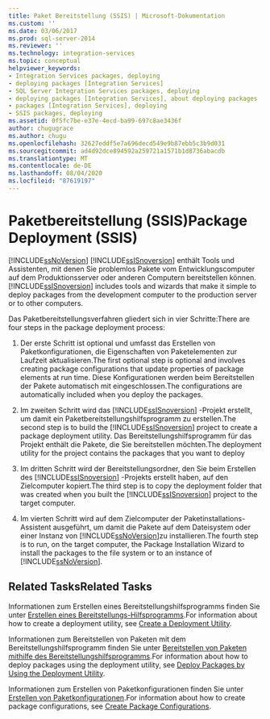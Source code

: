 ```yaml
---
title: Paket Bereitstellung (SSIS) | Microsoft-Dokumentation
ms.custom: ''
ms.date: 03/06/2017
ms.prod: sql-server-2014
ms.reviewer: ''
ms.technology: integration-services
ms.topic: conceptual
helpviewer_keywords:
- Integration Services packages, deploying
- deploying packages [Integration Services]
- SQL Server Integration Services packages, deploying
- deploying packages [Integration Services], about deploying packages
- packages [Integration Services], deploying
- SSIS packages, deploying
ms.assetid: 0f5fc7be-e37e-4ecd-ba99-697c8ae3436f
author: chugugrace
ms.author: chugu
ms.openlocfilehash: 32627eddf5e7a696decd549e9b87ebb5c3b9d031
ms.sourcegitcommit: ad4d92dce894592a259721a1571b1d8736abacdb
ms.translationtype: MT
ms.contentlocale: de-DE
ms.lasthandoff: 08/04/2020
ms.locfileid: "87619197"
---
```

# <a name="package-deployment-ssis"></a><span data-ttu-id="b546d-102">Paketbereitstellung (SSIS)</span><span class="sxs-lookup"><span data-stu-id="b546d-102">Package Deployment (SSIS)</span></span>
  [!INCLUDE[ssNoVersion](../../includes/ssnoversion-md.md)] <span data-ttu-id="b546d-103">[!INCLUDE[ssISnoversion](../../includes/ssisnoversion-md.md)] enthält Tools und Assistenten, mit denen Sie problemlos Pakete vom Entwicklungscomputer auf dem Produktionsserver oder anderen Computern bereitstellen können.</span><span class="sxs-lookup"><span data-stu-id="b546d-103">[!INCLUDE[ssISnoversion](../../includes/ssisnoversion-md.md)] includes tools and wizards that make it simple to deploy packages from the development computer to the production server or to other computers.</span></span>  
  
 <span data-ttu-id="b546d-104">Das Paketbereitstellungsverfahren gliedert sich in vier Schritte:</span><span class="sxs-lookup"><span data-stu-id="b546d-104">There are four steps in the package deployment process:</span></span>  
  
1.  <span data-ttu-id="b546d-105">Der erste Schritt ist optional und umfasst das Erstellen von Paketkonfigurationen, die Eigenschaften von Paketelementen zur Laufzeit aktualisieren.</span><span class="sxs-lookup"><span data-stu-id="b546d-105">The first optional step is optional and involves creating package configurations that update properties of package elements at run time.</span></span> <span data-ttu-id="b546d-106">Diese Konfigurationen werden beim Bereitstellen der Pakete automatisch mit eingeschlossen.</span><span class="sxs-lookup"><span data-stu-id="b546d-106">The configurations are automatically included when you deploy the packages.</span></span>  
  
2.  <span data-ttu-id="b546d-107">Im zweiten Schritt wird das [!INCLUDE[ssISnoversion](../../includes/ssisnoversion-md.md)] -Projekt erstellt, um damit ein Paketbereitstellungshilfsprogramm zu erstellen.</span><span class="sxs-lookup"><span data-stu-id="b546d-107">The second step is to build the [!INCLUDE[ssISnoversion](../../includes/ssisnoversion-md.md)] project to create a package deployment utility.</span></span> <span data-ttu-id="b546d-108">Das Bereitstellungshilfsprogramm für das Projekt enthält die Pakete, die Sie bereitstellen möchten.</span><span class="sxs-lookup"><span data-stu-id="b546d-108">The deployment utility for the project contains the packages that you want to deploy</span></span>  
  
3.  <span data-ttu-id="b546d-109">Im dritten Schritt wird der Bereitstellungsordner, den Sie beim Erstellen des [!INCLUDE[ssISnoversion](../../includes/ssisnoversion-md.md)] -Projekts erstellt haben, auf den Zielcomputer kopiert.</span><span class="sxs-lookup"><span data-stu-id="b546d-109">The third step is to copy the deployment folder that was created when you built the [!INCLUDE[ssISnoversion](../../includes/ssisnoversion-md.md)] project to the target computer.</span></span>  
  
4.  <span data-ttu-id="b546d-110">Im vierten Schritt wird auf dem Zielcomputer der Paketinstallations-Assistent ausgeführt, um damit die Pakete auf dem Dateisystem oder einer Instanz von [!INCLUDE[ssNoVersion](../../includes/ssnoversion-md.md)]zu installieren.</span><span class="sxs-lookup"><span data-stu-id="b546d-110">The fourth step is to run, on the target computer, the Package Installation Wizard to install the packages to the file system or to an instance of [!INCLUDE[ssNoVersion](../../includes/ssnoversion-md.md)].</span></span>  
  
## <a name="related-tasks"></a><span data-ttu-id="b546d-111">Related Tasks</span><span class="sxs-lookup"><span data-stu-id="b546d-111">Related Tasks</span></span>  
 <span data-ttu-id="b546d-112">Informationen zum Erstellen eines Bereitstellungshilfsprogramms finden Sie unter [Erstellen eines Bereitstellungs-Hilfsprogramms](../create-a-deployment-utility.md).</span><span class="sxs-lookup"><span data-stu-id="b546d-112">For information about how to create a deployment utility, see [Create a Deployment Utility](../create-a-deployment-utility.md).</span></span>  
  
 <span data-ttu-id="b546d-113">Informationen zum Bereitstellen von Paketen mit dem Bereitstellungshilfsprogramm finden Sie unter [Bereitstellen von Paketen mithilfe des Bereitstellungshilfsprogramms](../deploy-packages-by-using-the-deployment-utility.md).</span><span class="sxs-lookup"><span data-stu-id="b546d-113">For information about how to deploy packages using the deployment utility, see [Deploy Packages by Using the Deployment Utility](../deploy-packages-by-using-the-deployment-utility.md).</span></span>  
  
 <span data-ttu-id="b546d-114">Informationen zum Erstellen von Paketkonfigurationen finden Sie unter [Erstellen von Paketkonfigurationen](../create-package-configurations.md).</span><span class="sxs-lookup"><span data-stu-id="b546d-114">For information about how to create package configurations, see [Create Package Configurations](../create-package-configurations.md).</span></span>  
  
  
